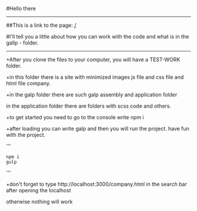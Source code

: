 #Hello there
___
##This is a link to the page: <a href="#">/</a>

#I'll tell you a little about how you can work with the code and what is in the gallp - folder.
___
+After you clone the files to your computer, you will have a TEST-WORK folder.

+in this folder there is a site with minimized images js file and css file and html file company.

+in the galp folder there are such galp assembly and application folder

in the application folder there are folders with scss code and others.

+to get started you need to go to the console write npm i

+after loading you can write galp and then you will run the project. have fun with the project.


'''
    
    npm i
    gulp
'''

+don't forget to type http://localhost:3000/company.html in the search bar after opening the localhost

otherwise nothing will work
